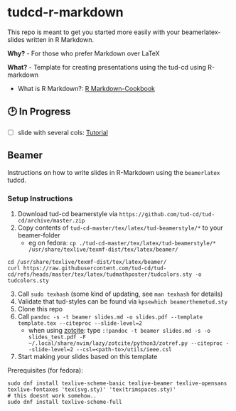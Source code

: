 # tudcd-r-markdown

This repo is meant to get you started more easily with your beamerlatex-slides written in R Markdown.

**Why?** - For those who prefer Markdown over LaTeX

**What?** - Template for creating presentations using the tud-cd using R-markdown
- What is R Markdown?: [R Markdown-Cookbook](https://bookdown.org/yihui/rmarkdown-cookbook/)

## 🕑 In Progress

- [ ] slide with several cols: [Tutorial](https://bookdown.org/yihui/rmarkdown-cookbook/multi-column.html)

## Beamer

Instructions on how to write slides in R-Markdown using the `beamerlatex` tudcd.

### Setup Instructions

1. Download tud-cd beamerstyle via `https://github.com/tud-cd/tud-cd/archive/master.zip`
2. Copy contents of `tud-cd-master/tex/latex/tud-beamerstyle/*` to your beamer-folder
    - eg on fedora: `cp ./tud-cd-master/tex/latex/tud-beamerstyle/* /usr/share/texlive/texmf-dist/tex/latex/beamer/`
```
cd /usr/share/texlive/texmf-dist/tex/latex/beamer/
curl https://raw.githubusercontent.com/tud-cd/tud-cd/refs/heads/master/tex/latex/tudmathposter/tudcolors.sty -o tudcolors.sty
```

3. Call `sudo texhash` (some kind of updating, see `man texhash` for details)
4. Validate that tud-styles can be found via `kpsewhich beamerthemetud.sty`
5. Clone this repo
6. Call `pandoc -s -t beamer slides.md -o slides.pdf --template template.tex --citeproc --slide-level=2`
    - when using [zotcite](https://github.com/jalvesaq/zotcite): type `:!pandoc -t beamer slides.md -s -o slides_test.pdf -F ~/.local/share/nvim/lazy/zotcite/python3/zotref.py --citeproc --slide-level=2 --csl=<path-to>/utils/ieee.csl`
7. Start making your slides based on this template

Prerequisites (for fedora):
```
sudo dnf install texlive-scheme-basic texlive-beamer texlive-opensans texlive-fontaxes 'tex(svg.sty)' 'tex(trimspaces.sty)'
# this doesnt work somehow..
sudo dnf install texlive-scheme-full
```
